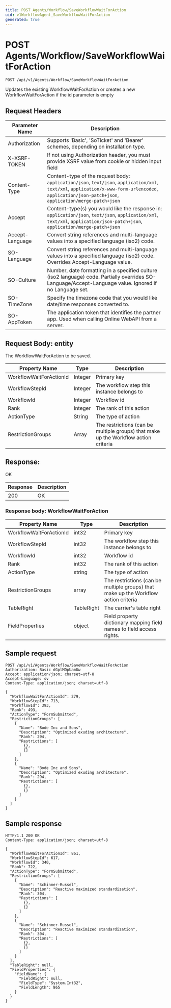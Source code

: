 ```yaml
---
title: POST Agents/Workflow/SaveWorkflowWaitForAction
uid: v1WorkflowAgent_SaveWorkflowWaitForAction
generated: true
---
```


# POST Agents/Workflow/SaveWorkflowWaitForAction

```http
POST /api/v1/Agents/Workflow/SaveWorkflowWaitForAction
```

Updates the existing WorkflowWaitForAction or creates a new WorkflowWaitForAction if the id parameter is empty








## Request Headers

| Parameter Name | Description |
|----------------|-------------|
| Authorization  | Supports 'Basic', 'SoTicket' and 'Bearer' schemes, depending on installation type. |
| X-XSRF-TOKEN   | If not using Authorization header, you must provide XSRF value from cookie or hidden input field |
| Content-Type | Content-type of the request body: `application/json`, `text/json`, `application/xml`, `text/xml`, `application/x-www-form-urlencoded`, `application/json-patch+json`, `application/merge-patch+json` |
| Accept         | Content-type(s) you would like the response in: `application/json`, `text/json`, `application/xml`, `text/xml`, `application/json-patch+json`, `application/merge-patch+json` |
| Accept-Language | Convert string references and multi-language values into a specified language (iso2) code. |
| SO-Language | Convert string references and multi-language values into a specified language (iso2) code. Overrides Accept-Language value. |
| SO-Culture | Number, date formatting in a specified culture (iso2 language) code. Partially overrides SO-Language/Accept-Language value. Ignored if no Language set. |
| SO-TimeZone | Specify the timezone code that you would like date/time responses converted to. |
| SO-AppToken | The application token that identifies the partner app. Used when calling Online WebAPI from a server. |

## Request Body: entity 

The WorkflowWaitForAction to be saved. 

| Property Name | Type |  Description |
|----------------|------|--------------|
| WorkflowWaitForActionId | Integer | Primary key |
| WorkflowStepId | Integer | The workflow step this instance belongs to |
| WorkflowId | Integer | Workflow id |
| Rank | Integer | The rank of this action |
| ActionType | String | The type of action |
| RestrictionGroups | Array | The restrictions (can be multiple groups) that make up the Workflow action criteria |

## Response:

OK

| Response | Description |
|----------------|-------------|
| 200 | OK |

### Response body: WorkflowWaitForAction

| Property Name | Type |  Description |
|----------------|------|--------------|
| WorkflowWaitForActionId | int32 | Primary key |
| WorkflowStepId | int32 | The workflow step this instance belongs to |
| WorkflowId | int32 | Workflow id |
| Rank | int32 | The rank of this action |
| ActionType | string | The type of action |
| RestrictionGroups | array | The restrictions (can be multiple groups) that make up the Workflow action criteria |
| TableRight | TableRight | The carrier's table right |
| FieldProperties | object | Field property dictionary mapping field names to field access rights. |

## Sample request

```http!
POST /api/v1/Agents/Workflow/SaveWorkflowWaitForAction
Authorization: Basic dGplMDpUamUw
Accept: application/json; charset=utf-8
Accept-Language: sv
Content-Type: application/json; charset=utf-8

{
  "WorkflowWaitForActionId": 279,
  "WorkflowStepId": 713,
  "WorkflowId": 393,
  "Rank": 493,
  "ActionType": "FormSubmitted",
  "RestrictionGroups": [
    {
      "Name": "Bode Inc and Sons",
      "Description": "Optimized exuding architecture",
      "Rank": 294,
      "Restrictions": [
        {},
        {}
      ]
    },
    {
      "Name": "Bode Inc and Sons",
      "Description": "Optimized exuding architecture",
      "Rank": 294,
      "Restrictions": [
        {},
        {}
      ]
    }
  ]
}
```

## Sample response

```http_
HTTP/1.1 200 OK
Content-Type: application/json; charset=utf-8

{
  "WorkflowWaitForActionId": 861,
  "WorkflowStepId": 617,
  "WorkflowId": 340,
  "Rank": 722,
  "ActionType": "FormSubmitted",
  "RestrictionGroups": [
    {
      "Name": "Schinner-Russel",
      "Description": "Reactive maximized standardization",
      "Rank": 304,
      "Restrictions": [
        {},
        {}
      ]
    },
    {
      "Name": "Schinner-Russel",
      "Description": "Reactive maximized standardization",
      "Rank": 304,
      "Restrictions": [
        {},
        {}
      ]
    }
  ],
  "TableRight": null,
  "FieldProperties": {
    "fieldName": {
      "FieldRight": null,
      "FieldType": "System.Int32",
      "FieldLength": 865
    }
  }
}
```